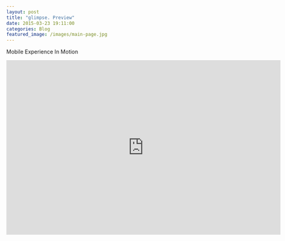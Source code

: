 ```yaml
---
layout: post
title: "glimpse. Preview"
date: 2015-03-23 19:11:00
categories: Blog
featured_image: /images/main-page.jpg
---
```


Mobile Experience In Motion

<iframe src="https://player.vimeo.com/video/123055322" width="720" height="460" frameborder="0" webkitallowfullscreen mozallowfullscreen allowfullscreen></iframe>